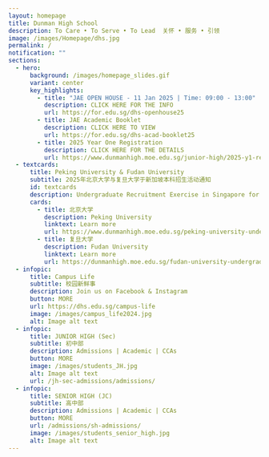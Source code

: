 ```yaml
---
layout: homepage
title: Dunman High School
description: To Care • To Serve • To Lead  关怀 • 服务 • 引领
image: /images/Homepage/dhs.jpg
permalink: /
notification: ""
sections:
  - hero:
      background: /images/homepage_slides.gif
      variant: center
      key_highlights:
        - title: "JAE OPEN HOUSE - 11 Jan 2025 | Time: 09:00 - 13:00"
          description: CLICK HERE FOR THE INFO
          url: https://for.edu.sg/dhs-openhouse25
        - title: JAE Academic Booklet
          description: CLICK HERE TO VIEW
          url: https://for.edu.sg/dhs-acad-booklet25
        - title: 2025 Year One Registration
          description: CLICK HERE FOR THE DETAILS
          url: https://www.dunmanhigh.moe.edu.sg/junior-high/2025-y1-registration
  - textcards:
      title: Peking University & Fudan University
      subtitle: 2025年北京大学与复旦大学于新加坡本科招生活动通知
      id: textcards
      description: Undergraduate Recruitment Exercise in Singapore for 2025
      cards:
        - title: 北京大学
          description: Peking University
          linktext: Learn more
          url: https://www.dunmanhigh.moe.edu.sg/peking-university-undergraduate-recruitment-exercise-2025/
        - title: 复旦大学
          description: Fudan University
          linktext: Learn more
          url: https://dunmanhigh.moe.edu.sg/fudan-university-undergraduate-recruitment-exercise-2025
  - infopic:
      title: Campus Life
      subtitle: 校园新鲜事
      description: Join us on Facebook & Instagram
      button: MORE
      url: https://dhs.edu.sg/campus-life
      image: /images/campus_life2024.jpg
      alt: Image alt text
  - infopic:
      title: JUNIOR HIGH (Sec)
      subtitle: 初中部
      description: Admissions | Academic | CCAs
      button: MORE
      image: /images/students_JH.jpg
      alt: Image alt text
      url: /jh-sec-admissions/admissions/
  - infopic:
      title: SENIOR HIGH (JC)
      subtitle: 高中部
      description: Admissions | Academic | CCAs
      button: MORE
      url: /admissions/sh-admissions/
      image: /images/students_senior_high.jpg
      alt: Image alt text
---
```

